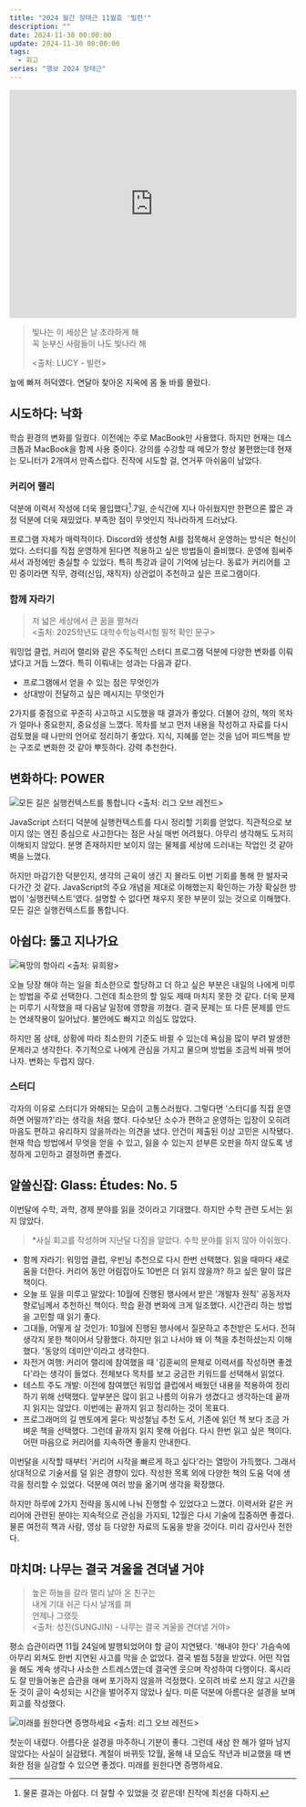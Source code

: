 ```yaml
---
title: "2024 월간 장태근 11월호 '빌런'"
description: ""
date: 2024-11-30 00:00:00
update: 2024-11-30 00:00:00
tags:
  - 회고
series: "행보 2024 장태근"
---
```


<iframe width="100%" height="400" src="https://www.youtube.com/embed/K25eYCAXknQ?si=dLSEUQplr5O0NxSa" title="YouTube video player" frameborder="0" allow="accelerometer; autoplay; clipboard-write; encrypted-media; gyroscope; picture-in-picture; web-share" referrerpolicy="strict-origin-when-cross-origin" allowfullscreen></iframe>

> 빛나는 이 세상은 날 초라하게 해<br>
> 꼭 눈부신 사람들이 나도 빛나라 해
>
> <출처: LUCY - 빌런>

늪에 빠져 허덕였다. 연달아 찾아온 지옥에 몸 둘 바를 몰랐다.

## 시도하다: 낙화

학습 환경의 변화를 일궜다. 이전에는 주로 MacBook만 사용했다. 하지만 현재는 데스크톱과 MacBook을 함께 사용 중이다. 강의를 수강할 때 메모가 항상 불편했는데
현재는 모니터가 2개여서 만족스럽다. 진작에 시도할 걸, 연거푸 아쉬움이 남았다.

### 커리어 랠리

덕분에 이력서 작성에 더욱 몰입했다[^1].7일, 순식간에 지나 아쉬웠지만 한편으론 짧은 과정 덕분에 더욱 재밌었다. 부족한 점이 무엇인지 적나라하게 드러났다.

프로그램 자체가 매력적이다. Discord와 생성형 AI를 접목해서 운영하는 방식은 혁신이었다. 스터디를 직접 운영하게 된다면 적용하고 싶은 방법들이 즐비했다. 운영에 힘써주셔서 과정에만 충실할 수
있었다. 특히 특강과 글이 기억에 남는다. 동료가 커리어를 고민 중이라면 직무, 경력(신입, 재직자) 상관없이 추천하고 싶은 프로그램이다.

### 함께 자라기

> 저 넓은 세상에서 큰 꿈을 펼쳐라 <br>
> <출처: 2025학년도 대학수학능력시험 필적 확인 문구>

워밍업 클럽, 커리어 랠리와 같은 주도적인 스터디 프로그램 덕분에 다양한 변화를 이뤄냈다고 거듭 느꼈다. 특히 이뤄내는 성과는 다음과 같다.

- 프로그램에서 얻을 수 있는 점은 무엇인가
- 상대방이 전달하고 싶은 메시지는 무엇인가

2가지를 중점으로 꾸준히 사고하고 시도했을 때 결과가 좋았다. 더불어 강의, 책의 목차가 얼마나 중요한지, 중요성을 느꼈다. 목차를 보고 먼저 내용을 작성하고 자료를 다시 검토했을 때
나만의 언어로 정리하기 좋았다. 지식, 지혜를 얻는 것을 넘어 피드백을 받는 구조로 변화한 것 같아 뿌듯하다. 강력 추천한다.

## 변화하다: POWER

![모든 길은 실행컨텍스트를 통합니다 <출처: 리그 오브 레전드>](worlds-2023-faker.avif)

JavaScript 스터디 덕분에 실행컨텍스트를 다시 정리할 기회를 얻었다. 직관적으로 보이지 않는 엔진 중심으로 사고한다는 점은 사실 매번 어려웠다. 아무리 생각해도 도저히 이해되지 않았다.
분명 존재하지만 보이지 않는 물체를 세상에 드러내는 작업인 것 같아 벽을 느꼈다.

하지만 마감기한 덕분인지, 생각의 근육이 생긴 지 몰라도 이번 기회를 통해 한 발자국 다가간 것 같다. JavaScript의 주요 개념을 제대로 이해했는지 확인하는 가장 확실한 방법이 '실행컨텍스트'였다.
설명할 수 없다면 채우지 못한 부분이 있는 것으로 이해했다. 모든 길은 실행컨텍스트를 통합니다.

## 아쉽다: 뚫고 지나가요

![욕망의 항아리 <출처: 유희왕>](yu-gi-oh.avif)

오늘 당장 해야 하는 일을 최소한으로 할당하고 더 하고 싶은 부분은 내일의 나에게 미루는 방법을 주로 선택한다. 그런데 최소한의 할 일도 제때 마치지 못한 것 같다. 더욱 문제는 미루기 시작했을 때
다음날 일정에 영향을 끼쳤다. 결국 문제는 또 다른 문제를 만드는 연쇄작용이 일어났다. 불안에도 빠지고 의심도 많았다.

하지만 몸 상태, 상황에 따라 최소한의 기준도 바뀔 수 있는데 욕심을 많이 부려 발생한 문제라고 생각한다. 주기적으로 나에게 관심을 가지고 물으며 방법을 조금씩 바꿔 벗어나자. 변화는 두렵지 않다.

### 스터디

각자의 이유로 스터디가 와해되는 모습이 고통스러웠다. 그렇다면 '스터디를 직접 운영하면 어떨까?'라는 생각을 처음 했다.
다수보단 소수가 편하고 운영하는 입장이 오히려 마음도 편하고 유리하지 않을까라는 의견을 냈다.
안건이 제출된 이상 고민은 시작됐다. 현재 학습 방법에서 무엇을 얻을 수 있고, 잃을 수 있는지 섣부른 오판을 하지 않도록 냉정하게 고민하고 결정하면 좋겠다.

## 알쓸신잡: Glass: Études: No. 5

이번달에 수학, 과학, 경제 분야를 읽을 것이라고 기대했다. 하지만 수학 관련 도서는 읽지 않았다.

> *사실 회고를 작성하며 지난달 다짐을 알았다. 수학 분야를 읽지 않아 아쉬웠다.

- 함께 자라기: 워밍업 클럽, 우빈님 추천으로 다시 한번 선택했다. 읽을 때마다 새로움을 더한다. 커리어 동안 어림잡아도 10번은 더 읽지 않을까? 하고 싶은 말이 많은 책이다.
- 오늘 또 일을 미루고 말았다: 10월에 진행된 행사에서 받은 '개발자 원칙' 공동저자 향로님께서 추천하신 책이다. 학습 환경 변화에 크게 일조했다. 시간관리 하는 방법을 고민할 때 읽기 좋다.
- 그대들, 어떻게 살 것인가: 10월에 진행된 행사에서 질문하고 추천받은 도서다. 전혀 생각지 못한 책이어서 당황했다. 하지만 읽고 나서야 왜 이 책을 추천하셨는지 이해했다. '동양의 데미안'이라고 생각한다.
- 자전거 여행: 커리어 랠리에 참여했을 때 '김훈씨의 문체로 이력서를 작성하면 좋겠다'라는 생각이 들었다. 전체보다 목차를 보고 궁금한 키워드를 선택해서 읽었다.
- 테스트 주도 개발: 이전에 참여했던 워밍업 클럽에서 배웠던 내용을 적용하여 정리하기 위해 선택했다. 앞부분은 많이 읽고 나름의 이유가 생겼다고 생각하는데 끝까지 읽지는 않았다. 이번에는 끝까지 읽고
  정리하는 것이 목표다.
- 프로그래머의 길 멘토에게 묻다: 박성철님 추천 도서, 기존에 읽던 책 보다 조금 가벼운 책을 선택했다. 그런데 끝까지 읽지 못해 아쉽다. 다시 한번 읽고 싶은 책이다. 어떤 마음으로 커리어를 지속하면 좋을지
  안내한다.

이번달을 시작할 때부터 '커리어 시작을 빠르게 하고 싶다'라는 열망이 가득했다. 그래서 상대적으로 기술서를 덜 읽은 경향이 있다. 작성한 목록 외에 다양한 책의 도움 덕에 생각을 정리할 수 있었다.
덕분에 여러 방을 옮기며 생각을 확장했다.

하지만 하루에 2가지 전략을 동시에 나눠 진행할 수 있었다고 느꼈다. 이력서와 같은 커리어에 관련된 분야는 지속적으로 관심을 가지되, 12월은 다시 기술에 집중하면 좋겠다.
물론 여전히 책과 사람, 영상 등 다양한 자료의 도움을 받을 것이다. 미리 감사인사 전한다.

## 마치며: 나무는 결국 겨울을 견뎌낼 거야

> 높은 하늘을 갈라 멀리 날아 온 친구는<br>
> 내게 기대 쉬곤 다시 날개를 펴<br>
> 언제나 그랬듯<br>
> <출처: 성진(SUNGJIN) - 나무는 결국 겨울을 견뎌낼 거야>

평소 습관이라면 11월 24일에 발행되었어야 할 글이 지연됐다. '해내야 한다' 가슴속에 아무리 외쳐도 한번 지연된 사고를 막을 순 없었다. 결국 벌점 5점을 받았다. 어떤 작업을 해도 계속 생각나 사소한
스트레스였는데 결국엔 웃으며 작성하여 다행이다. 혹시라도 잘 만들어놓은 습관을 애써 포기하지 않을까 걱정했다. 오히려 바로 쓰지 않고 시간을 둔 것이 글이 숙성되는 시간을 벌어주지 않았나 싶다. 미룬 덕분에
아름다운 설경을 보며 회고를 작성했다.

![미래를 원한다면 증명하세요 <출처: 리그 오브 레전드>](prove-it.avif)

첫눈이 내렸다. 아름다운 설경을 마주하니 기분이 좋다. 그런데 새삼 한 해가 얼마 남지 않았다는 사실이 실감됐다. 계절이 바뀌듯 12월, 올해 내 모습도 작년과 비교했을 때 변화한 점을
실감할 수 있으면 좋겠다. 미래를 원한다면 증명하세요.

[^1]: 물론 결과는 아쉽다. 더 잘할 수 있었을 것 같은데! 진작에 최선을 다하지.
